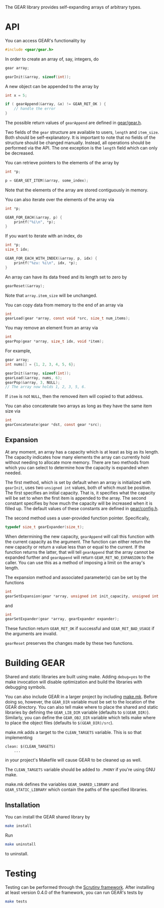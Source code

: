 The GEAR library provides self-expanding arrays of arbitrary types.

API
===

You can access GEAR's functionality by

```c
#include <gear/gear.h>
```

In order to create an array of, say, integers, do

```c
gear array;

gearInit(&array, sizeof(int));
```

A new object can be appended to the array by

```c
int x = 5;

if ( gearAppend(&array, &x) != GEAR_RET_OK ) {
    // handle the error
}
```

The possible return values of `gearAppend` are defined in [gear/gear.h](include/gear/gear.h).

Two fields of the `gear` structure are available to users, `length` and `item_size`.  Both should be self-explanatory.  It is important to note that no fields of the structure should be changed manually. Instead, all operations should be performed via the API.  The one exception is the `length` field which can only be decreased.

You can retrieve pointers to the elements of the array by

```c
int *p;

p = GEAR_GET_ITEM(&array, some_index);
```

Note that the elements of the array are stored contiguously in memory.

You can also iterate over the elements of the array via

```c
int *p;

GEAR_FOR_EACH(&array, p) {
    printf("%i\n", *p);
}
```

If you want to iterate with an index, do

```c
int *p;
size_t idx;

GEAR_FOR_EACH_WITH_INDEX(&array, p, idx) {
    printf("%zu: %i\n", idx, *p);
}
```

An array can have its data freed and its length set to zero by

```c
gearReset(&array);
```

Note that `array.item_size` will be unchanged.

You can copy data from memory to the end of an array via

```c
int
gearLoad(gear *array, const void *src, size_t num_items);
```

You may remove an element from an array via

```c
int
gearPop(gear *array, size_t idx, void *item);
```

For example,

```c
gear array;
int nums[] = {1, 2, 3, 4, 5, 6};

gearInit(&array, sizeof(int));
gearLoad(&array, nums, 6);
gearPop(&array, 3, NULL);
// The array now holds 1, 2, 3, 5, 6.
```

If `item` is not `NULL`, then the removed item will copied to that address.

You can also concatenate two arrays as long as they have the same item size via

```c
int
gearConcatenate(gear *dst, const gear *src);
```

Expansion
---------

At any moment, an array has a capacity which is at least as big as its length.  The capacity indicates how many elements the array can currently hold without needing to allocate more memory.  There are two methods from which you can select to determine how the capacity is expanded when needed.

The first method, which is set by default when an array is initialized with `gearInit`, uses two `unsigned int` values, both of which must be positive.  The first specifies an initial capacity.  That is, it specifies what the capacity will be set to when the first item is appended to the array.  The second constant specifies by how much the capacity will be increased when it is filled up.  The default values of these constants are defined in [gear/config.h](include/gear/config.h).

The second method uses a user-provided function pointer.  Specifically,

```c
typedef size_t gearExpander(size_t);
```

When determining the new capacity, `gearAppend` will call this function with the current capacity as the argument.  The function can either return the new capacity or return a value less than or equal to the current.  If the function returns the latter, that will tell `gearAppend` that the array cannot be expanded further and `gearAppend` will return `GEAR_RET_NO_EXPANSION` to the caller.  You can use this as a method of imposing a limit on the array's length.

The expansion method and associated parameter(s) can be set by the functions

```c
int
gearSetExpansion(gear *array, unsigned int init_capacity, unsigned int expansion);
```

and

```c
int
gearSetExpander(gear *array, gearExpander expander);
```

These function return `GEAR_RET_OK` if successful and `GEAR_RET_BAD_USAGE` if the arguments are invalid.

`gearReset` preserves the changes made by these two functions.

Building GEAR
=============

Shared and static libraries are built using make.  Adding `debug=yes` to the make invocation will disable optimization and build the libraries with debugging symbols.

You can also include GEAR in a larger project by including [make.mk](make.mk).  Before doing so, however, the `GEAR_DIR` variable must be set to the location of the GEAR directory.  You can also tell make where to place the shared and static libraries by defining the `GEAR_LIB_DIR` variable (defaults to `$(GEAR_DIR)`). Similarly, you can define the `GEAR_OBJ_DIR` variable which tells make where to place the object files (defaults to `$(GEAR_DIR)/src`).

make.mk adds a target to the `CLEAN_TARGETS` variable.  This is so that implementing

```make
clean: $(CLEAN_TARGETS)
    ...
```

in your project's Makefile will cause GEAR to be cleaned up as well.

The `CLEAN_TARGETS` variable should be added to `.PHONY` if you're using GNU make.

make.mk defines the variables `GEAR_SHARED_LIBRARY` and `GEAR_STATIC_LIBRARY` which contain the paths of the specified libraries.

Installation
------------

You can install the GEAR shared library by

```sh
make install
```

Run

```sh
make uninstall
```

to uninstall.

Testing
=======

Testing can be performed through the [Scrutiny framework](https://github.com/nickeldan/scrutiny).  After installing at least version 0.4.0 of the framework, you can run GEAR's tests by

```sh
make tests
```
